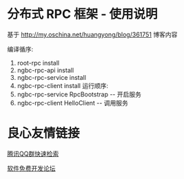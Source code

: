 # 分布式 RPC 框架 - 使用说明

基于 http://my.oschina.net/huangyong/blog/361751 博客内容

编译循序:
1) root-rpc install
2) ngbc-rpc-api install
3) ngbc-rpc-service install
4) ngbc-rpc-client install
运行顺序:
1) ngbc-rpc-service RpcBootstrap  -- 开启服务
2) ngbc-rpc-client HelloClient -- 调用服务


 # 良心友情链接

[腾讯QQ群快速检索](http://u.720life.cn/s/8cf73f7c)

[软件免费开发论坛](http://u.720life.cn/s/bbb01dc0)